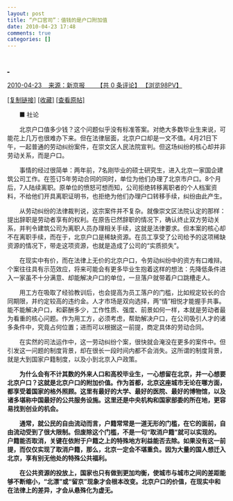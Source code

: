 ```yaml
---
layout: post
title: “户口官司”：值钱的是户口附加值
date: 2010-04-23 17:48
comments: true
categories: []
---
```

<h2><a href="#"/> </h2>
<p>2010-04-23
   来源：新京报
  
   【共 <span>0</span> 条评论】 【浏览<span>98</span>PV】</p>
<p><a href="#">[复制链接]</a>
<a href="#">[收藏]</a> <a href="http://blog.bjnews.com.cn/go_blog.php?pubdate=20100423&docid=91667" target="_blank">[查看原帖]</a></p>
<div>
<div/>
<p>　　■ 社论</p>
<p>
　　北京户口值多少钱？这个问题似乎没有标准答案。对绝大多数毕业生来说，可能花上几万也很难办下来。但在法律层面，北京户口却是一文不值。4月21日下午，一起普通的劳动纠纷案件，在崇文区人民法院宣判。但这场纠纷的核心却并非劳动关系，而是户口。</p>
<p>
　　事情的经过很简单：两年前，7名刚毕业的硕士研究生，进入北京一家国企建筑公司工作。在签订5年劳动合同的同时，单位为他们办理了北京市户口。8个月后，7人陆续离职。原单位的愤怒可想而知，公司拒绝转移离职者的个人档案资料，不给他们开具离职证明书，也拒绝为他们办理户口转移手续，纠纷由此产生。</p>
<p>
　　从劳动纠纷的法律裁判说，这宗案件并不复杂。就像崇文区法院认定的那样：提出辞职是劳动者享有的权利。在原告已然辞职的情况下，确认终止双方劳动关系，并判令建筑公司为离职人员办理相关手续，这就是法律要求。但本案的核心却不在离职手续，而在于，北京户口是稀缺资源。在员工享受了公司给予的这项稀缺资源的情况下，带走这项资源，也就是造成了公司的“实质损失”。</p>
<p>
　　在现实中有价，而在法律上无价的北京户口，令劳动纠纷中的资方有口难辩。个案往往具有示范效应，将来可能会有更多毕业生抱着这样的想法：先降低条件进入一家虽不十分满意、却能解决户口的单位，一旦落户就带着户口跳槽走人。</p>
<p>
　　用工方在吸取了经验教训后，也会提高为员工落户的门槛，比如规定较长的合同期限，并约定较高的违约金。人才市场是双向选择，两“情”相悦才能握手共事。能不能解决户口，和薪酬多少，工作性质、强度、前景如何一样，本就是劳动者最为看重的核心问题。作为用工方，必须考虑，帮助解决户口，在公司吸引人才的诸多条件中，究竟占何位置；进而可以根据这一前提，商定具体的劳动合同。</p>
<p>
　　在实然的司法运作中，这一劳动纠纷个案，很快就会淹没在更多的案件中。但引发这一问题的制度背景，却在很长一段时间内都不会消失。这所谓的制度背景，就是大到国家户籍制度，以及小到北京入户政策。</p>
<p>
　　<strong>为什么会有不计其数的外来人口和高校毕业生，一心想留在北京，并一心想要北京户口？这就是北京户口的附加价值。作为首都，北京这座城市无论在哪方面，都享受着国家的格外照顾。这里有最好的大学、最好的医院、最好的博物馆，以及诸多堪称中国最好的公共服务设施。这里还是中央机构和国家部委的所在地，更容易找到创业的机会。</strong></p>
<p>
<strong>　　通常，就公民的自由流动而言，户籍常常是一道无形的门槛，在它的面前，自由流动受到了很大限制。但废除这个门槛，不是一句“取消户籍”就可以实现的。户籍能否取消，关键在依附于户籍之上的特殊地方利益能否去除。如果没有这一前提，而仅仅实现了取消户籍，那么，北京一定会不堪重负。因为大量的国人想迁入北京，享有别无他处的特殊公共福利。</strong></p>
<p>
<strong>　　在公共资源的投放上，国家也只有做到更加均衡，使城市与城市之间的差距能够不断缩小，“北漂”或“留京”现象才会根本改变。北京户口的价值，在现实中和在法律上的差异，才会从悬殊化为虚无。</strong></p>
</div>

